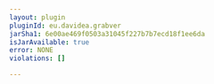 ```yaml
---
layout: plugin
pluginId: eu.davidea.grabver
jarSha1: 6e00ae469f0503a31045f227b7b7ecd18f1ee6da
isJarAvailable: true
error: NONE
violations: []

---
```


